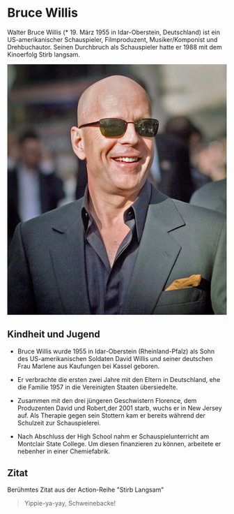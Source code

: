 # Bruce Willis

Walter Bruce Willis (* 19. März 1955 in Idar-Oberstein, Deutschland) ist ein US-amerikanischer Schauspieler, Filmproduzent, Musiker/Komponist und Drehbuchautor. Seinen Durchbruch als Schauspieler hatte er 1988 mit dem Kinoerfolg Stirb langsam. 

![Bruce Willis](/bruce_willis.jpg)

## Kindheit und Jugend

* Bruce Willis wurde 1955 in Idar-Oberstein (Rheinland-Pfalz) als Sohn des US-amerikanischen Soldaten David Willis und seiner deutschen Frau Marlene aus Kaufungen bei Kassel geboren. 

* Er verbrachte die ersten zwei Jahre mit den Eltern in Deutschland, ehe die Familie 1957 in die Vereinigten Staaten übersiedelte. 

* Zusammen mit den drei jüngeren Geschwistern Florence, dem Produzenten David und Robert,der 2001 starb, wuchs er in New Jersey auf. Als Therapie gegen sein Stottern kam er bereits während der Schulzeit zur Schauspielerei. 

* Nach Abschluss der High School nahm er Schauspielunterricht am Montclair State College. Um diesen finanzieren zu können, arbeitete er nebenher in einer Chemiefabrik. 

## Zitat

Berühmtes Zitat aus der Action-Reihe "Stirb Langsam"

> Yippie-ya-yay, Schweinebacke!


